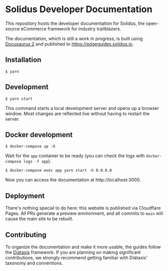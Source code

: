 # Solidus Developer Documentation

This repository hosts the developer documentation for Solidus, the open-source eCommerce framework for industry
trailblazers.

The documentation, which is still a work in progress, is built using [Docusaurus 2](https://docusaurus.io/) and
published to https://edgeguides.solidus.io.

## Installation

```
$ yarn
```

## Development

```
$ yarn start
```

This command starts a local development server and opens up a browser window. Most changes are reflected live without
having to restart the server.

## Docker development

```
$ docker-compose up -d
```

Wait for the `app` container to be ready (you can check the logs with `docker-compose logs -f app`).

```
$ docker-compose exec app yarn start -h 0.0.0.0
```

Now you can access the documentation at http://localhost:3000.

## Deployment

There's nothing special to do here: this website is published via Cloudflare Pages. All PRs generate a preview
environment, and all commits to `main` will cause the main site to be rebuilt.

## Contributing

To organize the documentation and make it more usable, the guides follow the [Diátaxis](https://diataxis.fr/)
framework. If you are planning on making significant contributions, we strongly recommend getting familiar
with Diátaxis' taxonomy and conventions.
